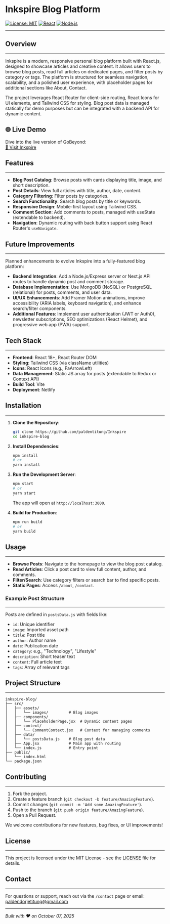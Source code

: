 # Inkspire Blog Platform

[![License: MIT](https://img.shields.io/badge/License-MIT-yellow.svg)](https://opensource.org/licenses/MIT)
[![React](https://img.shields.io/badge/React-18.x-blue.svg)](https://reactjs.org/)
[![Node.js](https://img.shields.io/badge/Node.js-18.x-green.svg)](https://nodejs.org/)


---

## Overview

---

Inkspire is a modern, responsive personal blog platform built with React.js, designed to showcase articles and creative content. It allows users to browse blog posts, read full articles on dedicated pages, and filter posts by category or tags. The platform is structured for seamless navigation, scalability, and a polished user experience, with placeholder pages for additional sections like About, Contact.

The project leverages React Router for client-side routing, React Icons for UI elements, and Tailwind CSS for styling. Blog post data is managed statically for demo purposes but can be integrated with a backend API for dynamic content.

## 🌐 Live Demo

Dive into the live version of GoBeyond:  
[🔗 Visit Inkspire
](https://inkspire-blogsite.netlify.app/)

## Features

---

- **Blog Post Catalog**: Browse posts with cards displaying title, image, and short description.
- **Post Details**: View full articles with title, author, date, content.
- **Category Filtering**: Filter posts by categories.
- **Search Functionality**: Search blog posts by title or keywords.
- **Responsive Design**: Mobile-first layout using Tailwind CSS.
- **Comment Section**: Add comments to posts, managed with useState (extendable to backend).
- **Navigation**: Dynamic routing with back button support using React Router's `useNavigate`.

## Future Improvements

---

Planned enhancements to evolve Inkspire into a fully-featured blog platform:

- **Backend Integration**: Add a Node.js/Express server or Next.js API routes to handle dynamic post and comment storage.
- **Database Implementation**: Use MongoDB (NoSQL) or PostgreSQL (relational) for posts, comments, and user data.
- **UI/UX Enhancements**: Add Framer Motion animations, improve accessibility (ARIA labels, keyboard navigation), and enhance search/filter components.
- **Additional Features**: Implement user authentication (JWT or Auth0), newsletter subscriptions, SEO optimizations (React Helmet), and progressive web app (PWA) support.

## Tech Stack

---

- **Frontend**: React 18+, React Router DOM
- **Styling**: Tailwind CSS (via className utilities)
- **Icons**: React Icons (e.g., FaArrowLeft)
- **Data Management**: Static JS array for posts (extendable to Redux or Context API)
- **Build Tool**: Vite 
- **Deployment**:  Netlify

## Installation

---

1. **Clone the Repository**:

   ```bash
   git clone https://github.com/paldentitung/Inkspire
   cd inkspire-blog
   ```

2. **Install Dependencies**:

   ```bash
   npm install
   # or
   yarn install
   ```

3. **Run the Development Server**:

   ```bash
   npm start
   # or
   yarn start
   ```

   The app will open at `http://localhost:3000`.

4. **Build for Production**:

   ```bash
   npm run build
   # or
   yarn build
   ```

## Usage

---

- **Browse Posts**: Navigate to the homepage to view the blog post catalog.
- **Read Articles**: Click a post card to view full content, author, and comments.
- **Filter/Search**: Use category filters or search bar to find specific posts.
- **Static Pages**: Access `/about`, `/contact`.

### Example Post Structure

---

Posts are defined in `postsData.js` with fields like:

- `id`: Unique identifier
- `image`: Imported asset path
- `title`: Post title
- `author`: Author name
- `date`: Publication date
- `category`: e.g., "Technology", "Lifestyle"
- `description`: Short teaser text
- `content`: Full article text
- `tags`: Array of relevant tags

## Project Structure

---

```
inkspire-blog/
├── src/
│   ├── assets/
│   │   └── images/         # Blog images
│   ├── components/
│   │   └── PlaceholderPage.jsx  # Dynamic content pages
│   ├── context/
│   │   └── CommentContext.jsx   # Context for managing comments
│   ├── data/
│   │   └── postsData.js    # Blog post data
│   ├── App.jsx             # Main app with routing
│   └── index.js            # Entry point
├── public/
│   └── index.html
└── package.json
```

## Contributing

---

1. Fork the project.
2. Create a feature branch (`git checkout -b feature/AmazingFeature`).
3. Commit changes (`git commit -m 'Add some AmazingFeature'`).
4. Push to the branch (`git push origin feature/AmazingFeature`).
5. Open a Pull Request.

We welcome contributions for new features, bug fixes, or UI improvements!

## License

---

This project is licensed under the MIT License - see the [LICENSE](LICENSE) file for details.

## Contact

---

For questions or support, reach out via the `/contact` page or email: [paldendorjetitung@gmail.com](mailto:paldendorjetitung)

---

_Built with ❤️ on October 07, 2025_
